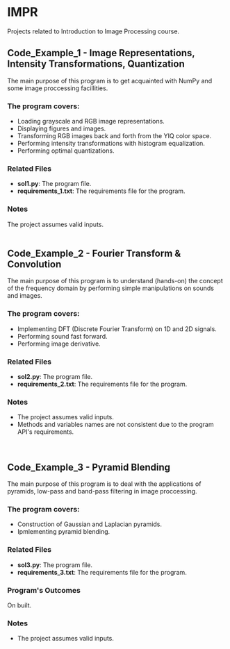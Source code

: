 # IMPR

Projects related to Introduction to Image Processing course.

## Code_Example_1 - Image Representations, Intensity Transformations, Quantization
The main purpose of this program is to get acquainted with NumPy and some image proccessing facillities.

### The program covers:
- Loading grayscale and RGB image representations.
- Displaying figures and images.
- Transforming RGB images back and forth from the YIQ color space.
- Performing intensity transformations with histogram equalization.
- Performing optimal quantizations.

### Related Files
- **sol1.py**: The program file.
- **requirements_1.txt**: The requirements file for the program. 

### Notes
The project assumes valid inputs.<br />
 <br />
 
## Code_Example_2 - Fourier Transform & Convolution
The main purpose of this program is to understand (hands-on) the concept of the frequency domain by performing simple manipulations on sounds and images.

### The program covers:
- Implementing DFT (Discrete Fourier Transform) on 1D and 2D signals.
- Performing sound fast forward.
- Performing image derivative.

### Related Files
- **sol2.py**: The program file.
- **requirements_2.txt**: The requirements file for the program. 

### Notes
- The project assumes valid inputs.
- Methods and variables names are not consistent due to the program API's requirements. <br />


 <br />
 
## Code_Example_3 - Pyramid Blending
The main purpose of this program is to deal with the applications of pyramids, low-pass and band-pass filtering in image proccessing.

### The program covers:
- Construction of Gaussian and Laplacian pyramids.
- Ipmlementing pyramid blending.

### Related Files
- **sol3.py**: The program file.
- **requirements_3.txt**: The requirements file for the program. 

### Program's Outcomes
On built.

### Notes
- The project assumes valid inputs.

